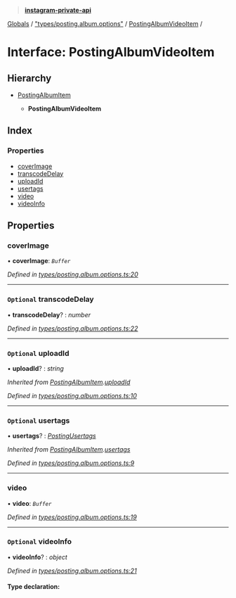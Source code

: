 > **[instagram-private-api](../README.md)**

[Globals](../README.md) / ["types/posting.album.options"](../modules/_types_posting_album_options_.md) / [PostingAlbumVideoItem](_types_posting_album_options_.postingalbumvideoitem.md) /

# Interface: PostingAlbumVideoItem

## Hierarchy

* [PostingAlbumItem](_types_posting_album_options_.postingalbumitem.md)

  * **PostingAlbumVideoItem**

## Index

### Properties

* [coverImage](_types_posting_album_options_.postingalbumvideoitem.md#coverimage)
* [transcodeDelay](_types_posting_album_options_.postingalbumvideoitem.md#optional-transcodedelay)
* [uploadId](_types_posting_album_options_.postingalbumvideoitem.md#optional-uploadid)
* [usertags](_types_posting_album_options_.postingalbumvideoitem.md#optional-usertags)
* [video](_types_posting_album_options_.postingalbumvideoitem.md#video)
* [videoInfo](_types_posting_album_options_.postingalbumvideoitem.md#optional-videoinfo)

## Properties

###  coverImage

• **coverImage**: *`Buffer`*

*Defined in [types/posting.album.options.ts:20](https://github.com/dilame/instagram-private-api/blob/e9c516c/src/types/posting.album.options.ts#L20)*

___

### `Optional` transcodeDelay

• **transcodeDelay**? : *number*

*Defined in [types/posting.album.options.ts:22](https://github.com/dilame/instagram-private-api/blob/e9c516c/src/types/posting.album.options.ts#L22)*

___

### `Optional` uploadId

• **uploadId**? : *string*

*Inherited from [PostingAlbumItem](_types_posting_album_options_.postingalbumitem.md).[uploadId](_types_posting_album_options_.postingalbumitem.md#optional-uploadid)*

*Defined in [types/posting.album.options.ts:10](https://github.com/dilame/instagram-private-api/blob/e9c516c/src/types/posting.album.options.ts#L10)*

___

### `Optional` usertags

• **usertags**? : *[PostingUsertags](_types_posting_options_.postingusertags.md)*

*Inherited from [PostingAlbumItem](_types_posting_album_options_.postingalbumitem.md).[usertags](_types_posting_album_options_.postingalbumitem.md#optional-usertags)*

*Defined in [types/posting.album.options.ts:9](https://github.com/dilame/instagram-private-api/blob/e9c516c/src/types/posting.album.options.ts#L9)*

___

###  video

• **video**: *`Buffer`*

*Defined in [types/posting.album.options.ts:19](https://github.com/dilame/instagram-private-api/blob/e9c516c/src/types/posting.album.options.ts#L19)*

___

### `Optional` videoInfo

• **videoInfo**? : *object*

*Defined in [types/posting.album.options.ts:21](https://github.com/dilame/instagram-private-api/blob/e9c516c/src/types/posting.album.options.ts#L21)*

#### Type declaration: